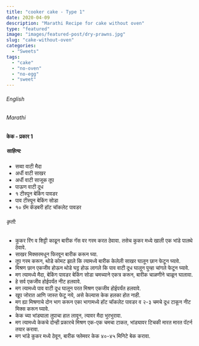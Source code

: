 ```yaml
---
title: "cooker cake - Type 1"
date: 2020-04-09
description: "Marathi Recipe for cake without oven"
type: "featured"
image: "images/featured-post/dry-prawns.jpg"
slug: "cake-without-oven"
categories: 
  - "Sweets"
tags:
  - "cake"
  - "no-oven"
  - "no-egg"
  - "sweet"
---
```


###### English






###### Marathi


#### केक - प्रकार 1

##### साहित्य: 

 
- सव्वा वाटी मैदा 
- अर्धी वाटी साखर 
- अर्धी वाटी साजूक तूप 
- पाऊण वाटी दूध 
- १ टीस्पून बेकिंग पावडर 
- पाव टीस्पून बेकिंग सोडा 
- १० ग्रॅम कॅडबरी हॉट चॉकलेट पावडर 




###### कृती:


- कुकर रिंग व शिट्टी काढून बारीक गॅस वर गरम करत ठेवावा. तसेच कुकर मध्ये खाली एक भांडे पालथे ठेवावे. 
- साखर मिक्सरमधून फिरवून बारीक करून घ्या. 
- तूप गरम करून, थोडे कोमट झाले कि त्यामध्ये बारीक केलेली साखर घालून छान फेटून घ्यावे. 
- मिश्रण छान एकजीव होऊन थोडे घट्ट होऊ लागले कि पाव वाटी दूध घालून पुन्हा चांगले फेटून घ्यावे.
- मग त्यामध्ये मैदा, बेकिंग पावडर बेकिंग सोडा चमच्याने एकत्र करून, बारीक चाळणीने चाळून घालावा. 
- हे सर्व एकजीव होईपर्यंत नीट हलवावे. 
- मग त्यामध्ये पाव वाटी दूध घालून परत मिश्रण एकजीव होईपर्यंत हलवावे. 
- खूप जोरात आणि जास्त फेटू नये, असे केल्यास केक हलका होत नाही. 
- मग ह्या मिश्रणाचे दोन भाग करून एका भागामध्ये हॉट चॉकलेट पावडर व २-३ चमचे दूध टाकून नीट मिक्स करून घ्यावे. 
- केक च्या भांड्याला तुपाचा हात लावून, त्यावर मैदा भुरभुरावा. 
- मग त्यामध्ये केकचे दोन्ही प्रकारचे मिश्रण एक-एक चमचा टाकत, भांड्यावर टिचकी मारत मारत पॅटर्न तयार करावा. 
- मग भांडे कुकर मध्ये ठेवून, बारीक फ्लेमवर केक ४०-४५ मिनिटे बेक करावा. 


